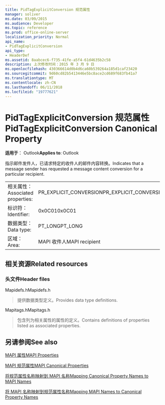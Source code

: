 ```yaml
---
title: PidTagExplicitConversion 规范属性
manager: soliver
ms.date: 03/09/2015
ms.audience: Developer
ms.topic: reference
ms.prod: office-online-server
localization_priority: Normal
api_name:
- PidTagExplicitConversion
api_type:
- HeaderDef
ms.assetid: 8aabcec6-f735-41fe-a5f4-61d4635b2c58
description: 上次修改时间：2015 年 3 月 9 日
ms.openlocfilehash: 430366614d0b4d6ca60b539264a185d1caf23420
ms.sourcegitcommit: 9d60cd82b5413446e5bc8ace2cd689f683fb41a7
ms.translationtype: MT
ms.contentlocale: zh-CN
ms.lasthandoff: 06/11/2018
ms.locfileid: "19777621"
---
```

# <a name="pidtagexplicitconversion-canonical-property"></a><span data-ttu-id="6a7fd-103">PidTagExplicitConversion 规范属性</span><span class="sxs-lookup"><span data-stu-id="6a7fd-103">PidTagExplicitConversion Canonical Property</span></span>

  
  
<span data-ttu-id="6a7fd-104">**适用于**： Outlook</span><span class="sxs-lookup"><span data-stu-id="6a7fd-104">**Applies to**: Outlook</span></span> 
  
<span data-ttu-id="6a7fd-105">指示邮件发件人，已请求特定的收件人的邮件内容转换。</span><span class="sxs-lookup"><span data-stu-id="6a7fd-105">Indicates that a message sender has requested a message content conversion for a particular recipient.</span></span>
  
|||
|:-----|:-----|
|<span data-ttu-id="6a7fd-106">相关属性：</span><span class="sxs-lookup"><span data-stu-id="6a7fd-106">Associated properties:</span></span>  <br/> |<span data-ttu-id="6a7fd-107">PR_EXPLICIT_CONVERSION</span><span class="sxs-lookup"><span data-stu-id="6a7fd-107">PR_EXPLICIT_CONVERSION</span></span>  <br/> |
|<span data-ttu-id="6a7fd-108">标识符：</span><span class="sxs-lookup"><span data-stu-id="6a7fd-108">Identifier:</span></span>  <br/> |<span data-ttu-id="6a7fd-109">0x0C01</span><span class="sxs-lookup"><span data-stu-id="6a7fd-109">0x0C01</span></span>  <br/> |
|<span data-ttu-id="6a7fd-110">数据类型：</span><span class="sxs-lookup"><span data-stu-id="6a7fd-110">Data type:</span></span>  <br/> |<span data-ttu-id="6a7fd-111">PT_LONG</span><span class="sxs-lookup"><span data-stu-id="6a7fd-111">PT_LONG</span></span>  <br/> |
|<span data-ttu-id="6a7fd-112">区域：</span><span class="sxs-lookup"><span data-stu-id="6a7fd-112">Area:</span></span>  <br/> |<span data-ttu-id="6a7fd-113">MAPI 收件人</span><span class="sxs-lookup"><span data-stu-id="6a7fd-113">MAPI recipient</span></span>  <br/> |
   
## <a name="related-resources"></a><span data-ttu-id="6a7fd-114">相关资源</span><span class="sxs-lookup"><span data-stu-id="6a7fd-114">Related resources</span></span>

### <a name="header-files"></a><span data-ttu-id="6a7fd-115">头文件</span><span class="sxs-lookup"><span data-stu-id="6a7fd-115">Header files</span></span>

<span data-ttu-id="6a7fd-116">Mapidefs.h</span><span class="sxs-lookup"><span data-stu-id="6a7fd-116">Mapidefs.h</span></span>
  
> <span data-ttu-id="6a7fd-117">提供数据类型定义。</span><span class="sxs-lookup"><span data-stu-id="6a7fd-117">Provides data type definitions.</span></span>
    
<span data-ttu-id="6a7fd-118">Mapitags.h</span><span class="sxs-lookup"><span data-stu-id="6a7fd-118">Mapitags.h</span></span>
  
> <span data-ttu-id="6a7fd-119">包含列为相关属性的属性的定义。</span><span class="sxs-lookup"><span data-stu-id="6a7fd-119">Contains definitions of properties listed as associated properties.</span></span>
    
## <a name="see-also"></a><span data-ttu-id="6a7fd-120">另请参阅</span><span class="sxs-lookup"><span data-stu-id="6a7fd-120">See also</span></span>



[<span data-ttu-id="6a7fd-121">MAPI 属性</span><span class="sxs-lookup"><span data-stu-id="6a7fd-121">MAPI Properties</span></span>](mapi-properties.md)
  
[<span data-ttu-id="6a7fd-122">MAPI 规范属性</span><span class="sxs-lookup"><span data-stu-id="6a7fd-122">MAPI Canonical Properties</span></span>](mapi-canonical-properties.md)
  
[<span data-ttu-id="6a7fd-123">将规范属性名称映射到 MAPI 名称</span><span class="sxs-lookup"><span data-stu-id="6a7fd-123">Mapping Canonical Property Names to MAPI Names</span></span>](mapping-canonical-property-names-to-mapi-names.md)
  
[<span data-ttu-id="6a7fd-124">将 MAPI 名称映射到规范属性名称</span><span class="sxs-lookup"><span data-stu-id="6a7fd-124">Mapping MAPI Names to Canonical Property Names</span></span>](mapping-mapi-names-to-canonical-property-names.md)


